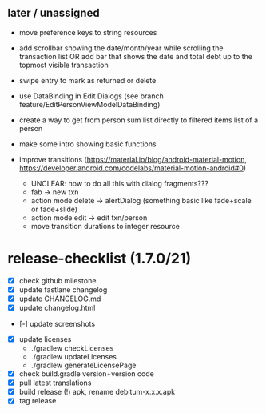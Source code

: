 ## later / unassigned
- move preference keys to string resources
- add scrollbar showing the date/month/year while scrolling the transaction list OR add bar that shows the date and total debt up to the topmost visible transaction
- swipe entry to mark as returned or delete
- use DataBinding in Edit Dialogs (see branch feature/EditPersonViewModelDataBinding)
- create a way to get from person sum list directly to filtered items list of a person
- make some intro showing basic functions

- improve transitions (https://material.io/blog/android-material-motion, https://developer.android.com/codelabs/material-motion-android#0)
  - UNCLEAR: how to do all this with dialog fragments???
  - fab -> new txn
  - action mode delete -> alertDialog (something basic like fade+scale or fade+slide)
  - action mode edit -> edit txn/person
  - move transition durations to integer resource



# release-checklist (1.7.0/21)
- [x] check github milestone
- [x] update fastlane changelog
- [x] update CHANGELOG.md
- [x] update changelog.html
- [-] update screenshots
- [x] update licenses
  - ./gradlew checkLicenses
  - ./gradlew updateLicenses
  - ./gradlew generateLicensePage
- [x] check build.gradle version+version code
- [x] pull latest translations
- [x] build release (!) apk, rename debitum-x.x.x.apk
- [x] tag release
